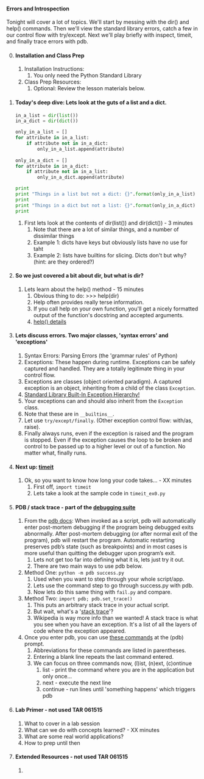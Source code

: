 

#### Errors and Introspection

Tonight will cover a lot of topics. We'll start by messing with the dir() and help() commands. Then we'll view the standard library errors, catch a few in our control flow with try/except. Next we'll play briefly with inspect, timeit, and finally trace errors with pdb.


0. #### Installation and Class Prep 
    1. Installation Instructions:
        1. You only need the Python Standard Library
    2. Class Prep Resources:
        1. Optional: Review the lesson materials below.


1. #### Today's deep dive: Lets look at the guts of a list and a dict.

    ```python
    in_a_list = dir(list())
    in_a_dict = dir(dict())

    only_in_a_list = []
    for attribute in in_a_list:
        if attribute not in in_a_dict:
            only_in_a_list.append(attribute)
            
    only_in_a_dict = []
    for attribute in in_a_dict:
        if attribute not in in_a_list:
            only_in_a_dict.append(attribute)

    print 
    print "Things in a list but not a dict: {}".format(only_in_a_list)
    print
    print "Things in a dict but not a list: {}".format(only_in_a_dict)
    print
    
    ```

    1. First lets look at the contents of dir(list()) and dir(dict()) - 3 minutes
        1. Note that there are a lot of similar things, and a number of dissimilar things
        2. Example 1: dicts have keys but obviously lists have no use for taht
        3. Example 2: lists have __<slice>__ builtins for slicing. Dicts don't but why? (hint: are they ordered?)


2. #### So we just covered a bit about dir, but what is dir?
    1. Lets learn about the help() method - 15 minutes
        1. Obvious thing to do:  >>> help(dir)
        2. Help often provides really terse information.
        3. If you call help on your own function, you'll get a nicely formatted output of the function's docstring and accepted arguments.
        4. [help() details](https://docs.python.org/2/library/functions.html#help)

3. #### Lets discuss errors.  Two major classes, 'syntax errors' and 'exceptions'
    1. Syntax Errors: Parsing Errors (the 'grammar rules' of Python)
    2. Exceptions: These happen during runtime. Exceptions can be safely captured and handled. They are a totally legitimate thing in your control flow.
    3. Exceptions are classes (object oriented paradigm). A captured exception is an object, inheriting from a child of the class `Exception`.
    4. [Standard Library Built-In Exception Hierarchy!](https://docs.python.org/2/library/exceptions.html#exception-hierarchy)
    5. Your exceptions can and should also inherit from the `Exception` class.
    6. Note that these are in `__builtins__`.
    7. Let use `try/except/finally`. (Other exception control flow: with/as, raise).
    8. Finally always runs, even if the exception is raised and the program is stopped. Even if the exception causes the loop to be broken and control to be passed up to a higher level or out of a function. No matter what, finally runs.

3. #### Next up: [timeit](https://docs.python.org/2/library/timeit.html)
    1. Ok, so you want to know how long your code takes... - XX minutes
        1. First off, `import timeit`
        2. Lets take a look at the sample code in `timeit_ex0.py`


4. ####  PDB / stack trace - part of the [debugging suite](https://docs.python.org/2/library/debug.html)
    1. From the [pdb docs](https://docs.python.org/2/library/pdb.html): When invoked as a script, pdb will automatically enter post-mortem debugging if the program being debugged exits abnormally. After post-mortem debugging (or after normal exit of the program), pdb will restart the program. Automatic restarting preserves pdb’s state (such as breakpoints) and in most cases is more useful than quitting the debugger upon program’s exit.
        1. Lets not get too far into defining what it is, lets just try it out.
        2. There are two main ways to use pdb below.
    2. Method One: `python -m pdb success.py`
        1. Used when you want to step through your whole script/app.
        2. Lets use the command step to go through success.py with pdb.
        3. Now lets do this same thing with `fail.py` and compare.
    3. Method Two: `import pdb; pdb.set_trace()`
        1. This puts an arbitrary stack trace in your actual script.
        2. But wait, what's a '[stack trace](https://en.wikipedia.org/wiki/Stack_trace)'?
        3. Wikipedia is way more info than we wanted! A stack trace is what you see when you have an exception. It's a list of all the layers of code where the exception appeared.
    4. Once you enter pdb, you can use [these commands](https://docs.python.org/2/library/pdb.html#debugger-commands) at the (pdb) prompt.
        1. Abbreviations for these commands are listed in parentheses.
        2. Entering a blank line repeats the last command entered.
        3. We can focus on three commands now, (l)ist, (n)ext, (c)ontinue
            1. list - print the command where you are in the application but only once...
            2. next - execute the next line
            3. continue - run lines until 'something happens' which triggers pdb


5. #### Lab Primer - not used TAR 061515
    1. What to cover in a lab session
    2. What can we do with concepts learned? - XX minutes   
    3. What are some real world applications?    
    4. How to prep until then


6. #### Extended Resources - not used TAR 061515
    1.
